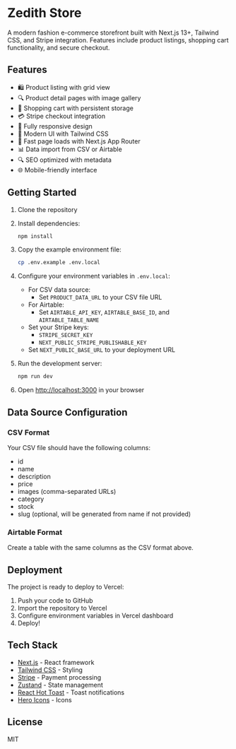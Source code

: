 # Zedith Store

A modern fashion e-commerce storefront built with Next.js 13+, Tailwind CSS, and Stripe integration. Features include product listings, shopping cart functionality, and secure checkout.

## Features

- 🛍️ Product listing with grid view
- 🔍 Product detail pages with image gallery
- 🛒 Shopping cart with persistent storage
- 💳 Stripe checkout integration
- 📱 Fully responsive design
- 🎨 Modern UI with Tailwind CSS
- 🚀 Fast page loads with Next.js App Router
- 📊 Data import from CSV or Airtable
- 🔍 SEO optimized with metadata
- 🌐 Mobile-friendly interface

## Getting Started

1. Clone the repository
2. Install dependencies:
   ```bash
   npm install
   ```

3. Copy the example environment file:
   ```bash
   cp .env.example .env.local
   ```

4. Configure your environment variables in `.env.local`:
   - For CSV data source:
     - Set `PRODUCT_DATA_URL` to your CSV file URL
   - For Airtable:
     - Set `AIRTABLE_API_KEY`, `AIRTABLE_BASE_ID`, and `AIRTABLE_TABLE_NAME`
   - Set your Stripe keys:
     - `STRIPE_SECRET_KEY`
     - `NEXT_PUBLIC_STRIPE_PUBLISHABLE_KEY`
   - Set `NEXT_PUBLIC_BASE_URL` to your deployment URL

5. Run the development server:
   ```bash
   npm run dev
   ```

6. Open [http://localhost:3000](http://localhost:3000) in your browser

## Data Source Configuration

### CSV Format
Your CSV file should have the following columns:
- id
- name
- description
- price
- images (comma-separated URLs)
- category
- stock
- slug (optional, will be generated from name if not provided)

### Airtable Format
Create a table with the same columns as the CSV format above.

## Deployment

The project is ready to deploy to Vercel:

1. Push your code to GitHub
2. Import the repository to Vercel
3. Configure environment variables in Vercel dashboard
4. Deploy!

## Tech Stack

- [Next.js](https://nextjs.org/) - React framework
- [Tailwind CSS](https://tailwindcss.com/) - Styling
- [Stripe](https://stripe.com/) - Payment processing
- [Zustand](https://github.com/pmndrs/zustand) - State management
- [React Hot Toast](https://react-hot-toast.com/) - Toast notifications
- [Hero Icons](https://heroicons.com/) - Icons

## License

MIT